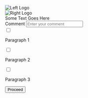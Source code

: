 <div class="flex justify-center items-center h-screen">
  <!-- Parent Div -->
  <div class="bg-gray-200 p-4 rounded-lg">
    <!-- First Child Div -->
    <div class="flex items-center justify-between">
      <div>
        <!-- First Logo (left) -->
        <img src="left-logo.png" alt="Left Logo" class="w-8 h-8" />
      </div>
      <div>
        <!-- Second Logo (right) -->
        <img src="right-logo.png" alt="Right Logo" class="w-8 h-8" />
      </div>
    </div>
    <!-- Second Child Div -->
    <div class="text-center py-4">
      Some Text Goes Here
    </div>
    <!-- Third Child Div with Comment Input -->
    <div class="text-center">
      <label for="comment" class="block mb-1">Comment</label>
      <input
        type="text"
        id="comment"
        placeholder="Enter your comment"
        class="border-b border-gray-400 p-2 rounded-t-md"
      />
    </div>
    <!-- Fourth Child Div with Three Paragraphs and Checkboxes -->
    <div class="text-center py-4">
      <div class="flex items-center mb-2">
        <input type="checkbox" id="checkbox1" class="mr-2" />
        <p>Paragraph 1</p>
      </div>
      <div class="flex items-center mb-2">
        <input type="checkbox" id="checkbox2" class="mr-2" />
        <p>Paragraph 2</p>
      </div>
      <div class="flex items-center">
        <input type="checkbox" id="checkbox3" class="mr-2" />
        <p>Paragraph 3</p>
      </div>
    </div>
    <!-- Fifth Child Div with Proceed Button -->
    <div class="text-center">
      <button class="bg-blue-500 text-white py-2 px-4 rounded-md">Proceed</button>
    </div>
  </div>
</div>
